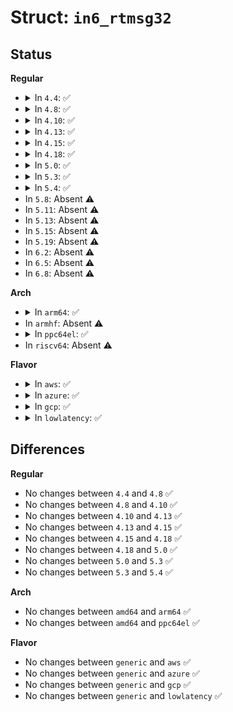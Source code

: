 # Struct: <code>in6_rtmsg32</code>

## Status
<b>Regular</b>
<ul>
<li>
<details>
<summary>In <code>4.4</code>: ✅</summary>

```c
struct in6_rtmsg32 {
    struct in6_addr rtmsg_dst;
    struct in6_addr rtmsg_src;
    struct in6_addr rtmsg_gateway;
    u32 rtmsg_type;
    u16 rtmsg_dst_len;
    u16 rtmsg_src_len;
    u32 rtmsg_metric;
    u32 rtmsg_info;
    u32 rtmsg_flags;
    s32 rtmsg_ifindex;
};
```
</details>
</li>
<li>
<details>
<summary>In <code>4.8</code>: ✅</summary>

```c
struct in6_rtmsg32 {
    struct in6_addr rtmsg_dst;
    struct in6_addr rtmsg_src;
    struct in6_addr rtmsg_gateway;
    u32 rtmsg_type;
    u16 rtmsg_dst_len;
    u16 rtmsg_src_len;
    u32 rtmsg_metric;
    u32 rtmsg_info;
    u32 rtmsg_flags;
    s32 rtmsg_ifindex;
};
```
</details>
</li>
<li>
<details>
<summary>In <code>4.10</code>: ✅</summary>

```c
struct in6_rtmsg32 {
    struct in6_addr rtmsg_dst;
    struct in6_addr rtmsg_src;
    struct in6_addr rtmsg_gateway;
    u32 rtmsg_type;
    u16 rtmsg_dst_len;
    u16 rtmsg_src_len;
    u32 rtmsg_metric;
    u32 rtmsg_info;
    u32 rtmsg_flags;
    s32 rtmsg_ifindex;
};
```
</details>
</li>
<li>
<details>
<summary>In <code>4.13</code>: ✅</summary>

```c
struct in6_rtmsg32 {
    struct in6_addr rtmsg_dst;
    struct in6_addr rtmsg_src;
    struct in6_addr rtmsg_gateway;
    u32 rtmsg_type;
    u16 rtmsg_dst_len;
    u16 rtmsg_src_len;
    u32 rtmsg_metric;
    u32 rtmsg_info;
    u32 rtmsg_flags;
    s32 rtmsg_ifindex;
};
```
</details>
</li>
<li>
<details>
<summary>In <code>4.15</code>: ✅</summary>

```c
struct in6_rtmsg32 {
    struct in6_addr rtmsg_dst;
    struct in6_addr rtmsg_src;
    struct in6_addr rtmsg_gateway;
    u32 rtmsg_type;
    u16 rtmsg_dst_len;
    u16 rtmsg_src_len;
    u32 rtmsg_metric;
    u32 rtmsg_info;
    u32 rtmsg_flags;
    s32 rtmsg_ifindex;
};
```
</details>
</li>
<li>
<details>
<summary>In <code>4.18</code>: ✅</summary>

```c
struct in6_rtmsg32 {
    struct in6_addr rtmsg_dst;
    struct in6_addr rtmsg_src;
    struct in6_addr rtmsg_gateway;
    u32 rtmsg_type;
    u16 rtmsg_dst_len;
    u16 rtmsg_src_len;
    u32 rtmsg_metric;
    u32 rtmsg_info;
    u32 rtmsg_flags;
    s32 rtmsg_ifindex;
};
```
</details>
</li>
<li>
<details>
<summary>In <code>5.0</code>: ✅</summary>

```c
struct in6_rtmsg32 {
    struct in6_addr rtmsg_dst;
    struct in6_addr rtmsg_src;
    struct in6_addr rtmsg_gateway;
    u32 rtmsg_type;
    u16 rtmsg_dst_len;
    u16 rtmsg_src_len;
    u32 rtmsg_metric;
    u32 rtmsg_info;
    u32 rtmsg_flags;
    s32 rtmsg_ifindex;
};
```
</details>
</li>
<li>
<details>
<summary>In <code>5.3</code>: ✅</summary>

```c
struct in6_rtmsg32 {
    struct in6_addr rtmsg_dst;
    struct in6_addr rtmsg_src;
    struct in6_addr rtmsg_gateway;
    u32 rtmsg_type;
    u16 rtmsg_dst_len;
    u16 rtmsg_src_len;
    u32 rtmsg_metric;
    u32 rtmsg_info;
    u32 rtmsg_flags;
    s32 rtmsg_ifindex;
};
```
</details>
</li>
<li>
<details>
<summary>In <code>5.4</code>: ✅</summary>

```c
struct in6_rtmsg32 {
    struct in6_addr rtmsg_dst;
    struct in6_addr rtmsg_src;
    struct in6_addr rtmsg_gateway;
    u32 rtmsg_type;
    u16 rtmsg_dst_len;
    u16 rtmsg_src_len;
    u32 rtmsg_metric;
    u32 rtmsg_info;
    u32 rtmsg_flags;
    s32 rtmsg_ifindex;
};
```
</details>
</li>
<li>
In <code>5.8</code>: Absent ⚠️
</li>
<li>
In <code>5.11</code>: Absent ⚠️
</li>
<li>
In <code>5.13</code>: Absent ⚠️
</li>
<li>
In <code>5.15</code>: Absent ⚠️
</li>
<li>
In <code>5.19</code>: Absent ⚠️
</li>
<li>
In <code>6.2</code>: Absent ⚠️
</li>
<li>
In <code>6.5</code>: Absent ⚠️
</li>
<li>
In <code>6.8</code>: Absent ⚠️
</li>
</ul>
<b>Arch</b>
<ul>
<li>
<details>
<summary>In <code>arm64</code>: ✅</summary>

```c
struct in6_rtmsg32 {
    struct in6_addr rtmsg_dst;
    struct in6_addr rtmsg_src;
    struct in6_addr rtmsg_gateway;
    u32 rtmsg_type;
    u16 rtmsg_dst_len;
    u16 rtmsg_src_len;
    u32 rtmsg_metric;
    u32 rtmsg_info;
    u32 rtmsg_flags;
    s32 rtmsg_ifindex;
};
```
</details>
</li>
<li>
In <code>armhf</code>: Absent ⚠️
</li>
<li>
<details>
<summary>In <code>ppc64el</code>: ✅</summary>

```c
struct in6_rtmsg32 {
    struct in6_addr rtmsg_dst;
    struct in6_addr rtmsg_src;
    struct in6_addr rtmsg_gateway;
    u32 rtmsg_type;
    u16 rtmsg_dst_len;
    u16 rtmsg_src_len;
    u32 rtmsg_metric;
    u32 rtmsg_info;
    u32 rtmsg_flags;
    s32 rtmsg_ifindex;
};
```
</details>
</li>
<li>
In <code>riscv64</code>: Absent ⚠️
</li>
</ul>
<b>Flavor</b>
<ul>
<li>
<details>
<summary>In <code>aws</code>: ✅</summary>

```c
struct in6_rtmsg32 {
    struct in6_addr rtmsg_dst;
    struct in6_addr rtmsg_src;
    struct in6_addr rtmsg_gateway;
    u32 rtmsg_type;
    u16 rtmsg_dst_len;
    u16 rtmsg_src_len;
    u32 rtmsg_metric;
    u32 rtmsg_info;
    u32 rtmsg_flags;
    s32 rtmsg_ifindex;
};
```
</details>
</li>
<li>
<details>
<summary>In <code>azure</code>: ✅</summary>

```c
struct in6_rtmsg32 {
    struct in6_addr rtmsg_dst;
    struct in6_addr rtmsg_src;
    struct in6_addr rtmsg_gateway;
    u32 rtmsg_type;
    u16 rtmsg_dst_len;
    u16 rtmsg_src_len;
    u32 rtmsg_metric;
    u32 rtmsg_info;
    u32 rtmsg_flags;
    s32 rtmsg_ifindex;
};
```
</details>
</li>
<li>
<details>
<summary>In <code>gcp</code>: ✅</summary>

```c
struct in6_rtmsg32 {
    struct in6_addr rtmsg_dst;
    struct in6_addr rtmsg_src;
    struct in6_addr rtmsg_gateway;
    u32 rtmsg_type;
    u16 rtmsg_dst_len;
    u16 rtmsg_src_len;
    u32 rtmsg_metric;
    u32 rtmsg_info;
    u32 rtmsg_flags;
    s32 rtmsg_ifindex;
};
```
</details>
</li>
<li>
<details>
<summary>In <code>lowlatency</code>: ✅</summary>

```c
struct in6_rtmsg32 {
    struct in6_addr rtmsg_dst;
    struct in6_addr rtmsg_src;
    struct in6_addr rtmsg_gateway;
    u32 rtmsg_type;
    u16 rtmsg_dst_len;
    u16 rtmsg_src_len;
    u32 rtmsg_metric;
    u32 rtmsg_info;
    u32 rtmsg_flags;
    s32 rtmsg_ifindex;
};
```
</details>
</li>
</ul>

## Differences
<b>Regular</b>
<ul>
<li>
No changes between <code>4.4</code> and <code>4.8</code> ✅
</li>
<li>
No changes between <code>4.8</code> and <code>4.10</code> ✅
</li>
<li>
No changes between <code>4.10</code> and <code>4.13</code> ✅
</li>
<li>
No changes between <code>4.13</code> and <code>4.15</code> ✅
</li>
<li>
No changes between <code>4.15</code> and <code>4.18</code> ✅
</li>
<li>
No changes between <code>4.18</code> and <code>5.0</code> ✅
</li>
<li>
No changes between <code>5.0</code> and <code>5.3</code> ✅
</li>
<li>
No changes between <code>5.3</code> and <code>5.4</code> ✅
</li>
</ul>
<b>Arch</b>
<ul>
<li>
No changes between <code>amd64</code> and <code>arm64</code> ✅
</li>
<li>
No changes between <code>amd64</code> and <code>ppc64el</code> ✅
</li>
</ul>
<b>Flavor</b>
<ul>
<li>
No changes between <code>generic</code> and <code>aws</code> ✅
</li>
<li>
No changes between <code>generic</code> and <code>azure</code> ✅
</li>
<li>
No changes between <code>generic</code> and <code>gcp</code> ✅
</li>
<li>
No changes between <code>generic</code> and <code>lowlatency</code> ✅
</li>
</ul>
